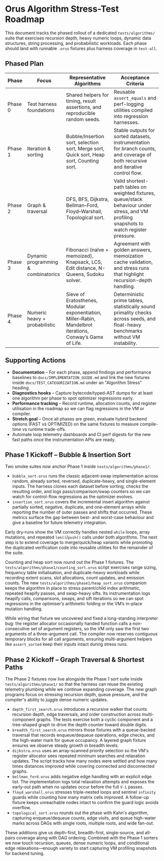 # Orus Algorithm Stress-Test Roadmap

This document tracks the phased rollout of a dedicated `tests/algorithms/` suite
that exercises recursion depth, heavy numeric loops, dynamic data structures,
string processing, and probabilistic workloads. Each phase should land with
runnable `.orus` fixtures plus harness coverage in `test-all`.

## Phased Plan

| Phase | Focus | Representative Algorithms | Acceptance Criteria |
| --- | --- | --- | --- |
| Phase 0 | Test harness foundations | Shared helpers for timing, result assertions, and reproducible random seeds. | Reusable `assert_equals` and perf-logging utilities compiled into regression harnesses. |
| Phase 1 | Iteration & sorting | Bubble/Insertion sort, selection sort, Merge sort, Quick sort, Heap sort, Counting sort. | Stable outputs for sorted datasets, instrumentation for branch counts, and coverage of both recursive and iterative control flow. |
| Phase 2 | Graph & traversal | DFS, BFS, Dijkstra, Bellman–Ford, Floyd–Warshall, Topological sort. | Valid shortest-path tables on weighted fixtures, queue/stack behaviour under stress, and VM profiling snapshots to watch register pressure. |
| Phase 3 | Dynamic programming & combinatorics | Fibonacci (naïve + memoized), Knapsack, LCS, Edit distance, N-Queens, Sudoku solver. | Agreement with golden answers, memoization cache validation, and stress runs that highlight recursion-depth handling. |
| Phase 4 | Numeric heavy + probabilistic | Sieve of Eratosthenes, Modular exponentiation, Miller–Rabin, Mandelbrot iterations, Conway’s Game of Life. | Deterministic prime tables, statistically sound primality checks across seeds, and float-heavy benchmarks without VM instability. |

## Supporting Actions

- **Documentation** – For each phase, append findings and performance baselines
  to `docs/IMPLEMENTATION_GUIDE.md` and link the new fixtures inside
  `docs/TEST_CATEGORIZATION.md` under an "Algorithm Stress" heading.
- **Diagnostics hooks** – Capture bytecode/typed-AST dumps for at least one
  algorithm per phase to spot optimizer regressions early.
- **Performance tracking** – Record runtime, allocation counts, and register
  utilisation in the roadmap so we can flag regressions in the VM or compiler.
- **Stretch goal** – Once all phases are green, evaluate hybrid backend options
  (FAST vs OPTIMIZED) on the same fixtures to measure compile-time vs runtime
  trade-offs.
- Automate loop telemetry dashboards and CI perf digests for the new fast paths
  once the instrumentation APIs are ready.

## Phase 1 Kickoff – Bubble & Insertion Sort

Two smoke suites now anchor Phase 1 inside `tests/algorithms/phase1/`:

- `bubble_sort.orus` runs the classic adjacent-swap implementation across
  random, already sorted, reversed, duplicate-heavy, and single-element inputs.
  The harness clones each dataset before sorting, checks the resulting order,
  and logs pass/comparison/swap counters so we can watch for control-flow
  regressions as the optimizer evolves.
- `insertion_sort.orus` covers the incremental insert algorithm against
  partially sorted, negative, duplicate, and one-element arrays while
  reporting the number of outer passes and shifts that occurred. These metrics
  surface the gap between best- and worst-case behaviour and give a baseline
  for future telemetry integration.

Early dry-runs show the VM correctly handles nested `while` loops, array
mutations, and repeated `len()`/`push()` calls under both algorithms. The next
step is to extend coverage to merge/quick/heap variants while promoting the
duplicated verification code into reusable utilities for the remainder of the
suite.

Counting and heap sort now round out the Phase 1 fixtures. The
`tests/algorithms/phase1/counting_sort.orus` script exercises range sizing,
frequency table initialisation, and duplicate-heavy workloads while recording
extent scans, slot allocations, count updates, and emission counts. The new
`tests/algorithms/phase1/heap_sort.orus` companion keeps the algorithm in
place to stress parent/child index arithmetic, repeated heapify passes, and
swap-heavy sifts. Its instrumentation logs heapify calls, comparisons, swaps,
and sift iterations so we can spot regressions in the optimiser’s arithmetic
folding or the VM’s in-place mutation handling.

While wiring that fixture we uncovered and fixed a long-standing interpreter
bug: the register allocator occasionally handed function calls a non-consecutive
set of argument registers, so the VM only saw the first two arguments of a
three-argument call. The compiler now reserves contiguous temporary blocks for
all call arguments, ensuring multi-argument helpers like `assert_sorted` keep
their inputs intact during stress runs.


## Phase 2 Kickoff – Graph Traversal & Shortest Paths

The Phase 2 fixtures now live alongside the Phase 1 sort suite inside
`tests/algorithms/phase1/` so that the harness can reuse the existing
telemetry plumbing while we continue expanding coverage. The new graph
programs focus on stressing recursion depth, queue pressure, and the
compiler's ability to juggle dense numeric updates.

- `depth_first_search.orus` introduces a recursive walker that counts
  recursion depth, edge traversals, and order construction across
  multi-component graphs. The tests exercise both a cyclic component and
  a tree-shaped graph to drive the depth counter toward double digits.
- `breadth_first_search.orus` mirrors those fixtures with a queue-backed
  traversal that records enqueue/dequeue operations, edge checks, and the
  high-water mark for queue occupancy. A layered graph fixture ensures we
  observe steady growth in breadth levels.
- `dijkstra.orus` uses an array-scanned priority selection so the VM's
  register allocator sees repeated minimum searches and relaxation
  updates. The script tracks how many nodes were settled and how many
  times distances improved while covering connected and disconnected
  graphs.
- `bellman_ford.orus` adds negative edge handling with an explicit edge
  list. The implementation logs total relaxation attempts and exposes the
  early-out path when no updates occur before the full `V-1` passes.
- `floyd_warshall.orus` stresses triple-nested loops and sentinel
  `infinity` guards while counting how many matrix cells improved. A
  follow-up fixture keeps unreachable nodes intact to confirm the guard
  logic avoids overflow.
- `topological_sort.orus` rounds out the phase with Kahn's algorithm,
  capturing enqueue/dequeue counts, edge visits, and queue high-water
  marks across DAGs with single roots, multiple roots, and wide fan-out.

These additions give us depth-first, breadth-first, single-source, and
all-pairs coverage along with DAG ordering. Combined with the Phase 1
sorters we now touch recursion, queues, dense numeric loops, and
conditional edge relaxations—enough variety to start capturing VM
profiling snapshots for backend tuning.
